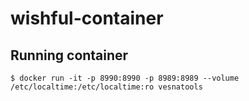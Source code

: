 # wishful-container

## Running container

    $ docker run -it -p 8990:8990 -p 8989:8989 --volume /etc/localtime:/etc/localtime:ro vesnatools
